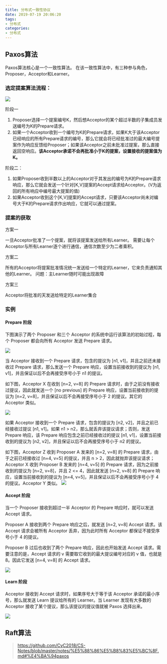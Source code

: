 ```yaml
---
title: 分布式一致性协议
date: 2019-07-19 20:06:20
tags:
- 分布式
categories:
- 分布式
---
```



## Paxos算法


Paxos算法核心是一个一致性算法。
在该一致性算法中，有三种参与角色，Proposer，Acceptor和Learner。


### 选定提案算法流程：

![](https://i.imgur.com/ILh54Uy.png)
	
阶段一

1. Proposer选择一个提案编号K，然后想Acceptor的某个超过半数的子集成员发送编号为K的Prepare请求。
2. 如果一个Acceptor收到一个编号为K的Prepare请求，如果K大于该Acceptor已经响应的所有Prepare请求的编号，那么它就会将已经批准过的最大编号提案作为响应反馈给Proposer；如果该Acceptor之前未批准过提案，那么直接返回空响应。**该Acceptor承诺不会再批准小于K的提案，设置接收的提案值为K。**

阶段二：

1. 如果Proposer收到半数以上的Acceptor对于其发出的编号为K的Prepare请求响应，那么它就会发送一个针对[K,V]提案的Accept请求给Acceptor。(V为返回的所有响应中编号最大提案的值)
2. 如果Acceptor收到这个[K,V]提案的Accept请求，只要该Acceptor尚未对编号大于K的Prepare请求作出响应，它就可以通过提案。


### 提案的获取

方案一

一旦Acceptor批准了一个提案，就将该提案发送给所有Learner。
需要让每个Acceptor与所有Learner逐个进行通信，通信次数至少为二者乘积。

方案二

所有的Acceptor将提案批准情况统一发送给一个特定的Learner，它来负责通知其他的Learner。
问题：主Learner随时可能出现故障

方案三

Acceptor将批准的天发送给特定的Learner集合


### 实例

#### Prepare 阶段
下图演示了两个 Proposer 和三个 Acceptor 的系统中运行该算法的初始过程，每个 Proposer 都会向所有 Acceptor 发送 Prepare 请求。

![](https://i.imgur.com/lvlzG5p.png)

当 Acceptor 接收到一个 Prepare 请求，包含的提议为 [n1, v1]，并且之前还未接收过 Prepare 请求，那么发送一个 Prepare 响应，设置当前接收到的提议为 [n1, v1]，并且保证以后不会再接受序号小于 n1 的提议。

如下图，Acceptor X 在收到 [n=2, v=8] 的 Prepare 请求时，由于之前没有接收过提议，因此就发送一个 [no previous] 的 Prepare 响应，设置当前接收到的提议为 [n=2, v=8]，并且保证以后不会再接受序号小于 2 的提议。其它的 Acceptor 类似。

![](https://i.imgur.com/euXdPJZ.jpg)

如果 Acceptor 接收到一个 Prepare 请求，包含的提议为 [n2, v2]，并且之前已经接收过提议 [n1, v1]。如果 n1 > n2，那么就丢弃该提议请求；否则，发送 Prepare 响应，该 Prepare 响应包含之前已经接收过的提议 [n1, v1]，设置当前接收到的提议为 [n2, v2]，并且保证以后不会再接受序号小于 n2 的提议。

如下图，Acceptor Z 收到 Proposer A 发来的 [n=2, v=8] 的 Prepare 请求，由于之前已经接收过 [n=4, v=5] 的提议，并且 n > 2，因此就抛弃该提议请求；Acceptor X 收到 Proposer B 发来的 [n=4, v=5] 的 Prepare 请求，因为之前接收到的提议为 [n=2, v=8]，并且 2 <= 4，因此就发送 [n=2, v=8] 的 Prepare 响应，设置当前接收到的提议为 [n=4, v=5]，并且保证以后不会再接受序号小于 4 的提议。Acceptor Y 类似。
![](https://i.imgur.com/90o9cLJ.jpg)


#### Accept 阶段
当一个 Proposer 接收到超过一半 Acceptor 的 Prepare 响应时，就可以发送 Accept 请求。

Proposer A 接收到两个 Prepare 响应之后，就发送 [n=2, v=8] Accept 请求。该 Accept 请求会被所有 Acceptor 丢弃，因为此时所有 Acceptor 都保证不接受序号小于 4 的提议。

Proposer B 过后也收到了两个 Prepare 响应，因此也开始发送 Accept 请求。需要注意的是，Accept 请求的 v 需要取它收到的最大提议编号对应的 v 值，也就是 8。因此它发送 [n=4, v=8] 的 Accept 请求。

![](https://i.imgur.com/DhgPWlP.png)



#### Learn 阶段
Acceptor 接收到 Accept 请求时，如果序号大于等于该 Acceptor 承诺的最小序号，那么就发送 Learn 提议给所有的 Learner。当 Learner 发现有大多数的 Acceptor 接收了某个提议，那么该提议的提议值就被 Paxos 选择出来。

![](https://i.imgur.com/vROZJFn.jpg)



## Raft算法



> https://github.com/CyC2018/CS-Notes/blob/master/notes/%E5%88%86%E5%B8%83%E5%BC%8F.md#%E4%BA%94paxos

	

